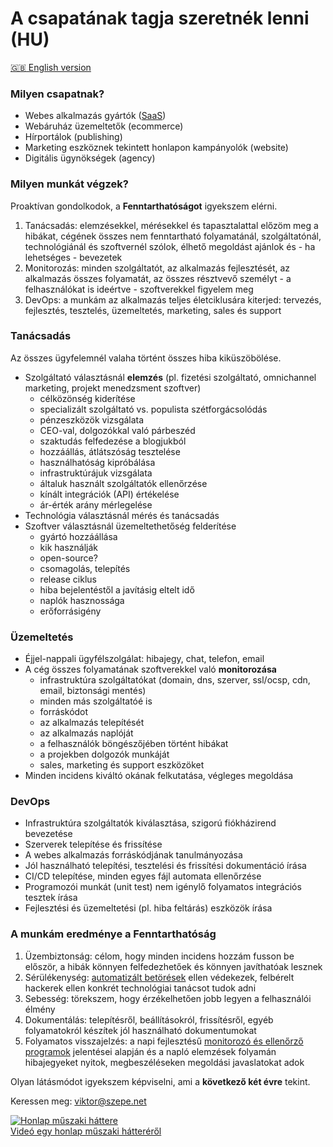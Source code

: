 # A csapatának tagja szeretnék lenni (HU)

[:uk: English version](/CV.md)

### Milyen csapatnak?

- Webes alkalmazás gyártók ([SaaS](https://hu.wikipedia.org/wiki/Saas))
- Webáruház üzemeltetők (ecommerce)
- Hírportálok (publishing)
- Marketing eszköznek tekintett honlapon kampányolók (website)
- Digitális ügynökségek (agency)

### Milyen munkát végzek?

Proaktívan gondolkodok, a **Fenntarthatóságot** igyekszem elérni.

1. Tanácsadás: elemzésekkel, mérésekkel és tapasztalattal előzöm meg a hibákat,
   cégének összes nem fenntartható folyamatánál, szolgáltatónál, technológiánál és szoftvernél szólok,
   élhető megoldást ajánlok és - ha lehetséges - bevezetek
1. Monitorozás: minden szolgáltatót, az alkalmazás fejlesztését, az alkalmazás összes folyamatát,
   az összes résztvevő személyt - a felhasználókat is ideértve - szoftverekkel figyelem meg
1. DevOps: a munkám az alkalmazás teljes életciklusára kiterjed:
   tervezés, fejlesztés, tesztelés, üzemeltetés, marketing, sales és support

### Tanácsadás

Az összes ügyfelemnél valaha történt összes hiba kiküszöbölése.

- Szolgáltató választásnál **elemzés**
  (pl. fizetési szolgáltató, omnichannel marketing, projekt menedzsment szoftver)
  - célközönség kiderítése
  - specializált szolgáltató vs. populista szétforgácsolódás
  - pénzeszközök vizsgálata
  - CEO-val, dolgozókkal való párbeszéd
  - szaktudás felfedezése a blogjukból
  - hozzáállás, átlátszóság tesztelése
  - használhatóság kipróbálása
  - infrastruktúrájuk vizsgálata
  - általuk használt szolgáltatók ellenőrzése
  - kínált integrációk (API) értékelése
  - ár-érték arány mérlegelése
- Technológia választásnál mérés és tanácsadás
- Szoftver választásnál üzemeltethetőség felderítése
  - gyártó hozzáállása
  - kik használják
  - open-source?
  - csomagolás, telepítés
  - release ciklus
  - hiba bejelentéstől a javításig eltelt idő
  - naplók hasznossága
  - erőforrásigény

### Üzemeltetés

- Éjjel-nappali ügyfélszolgálat: hibajegy, chat, telefon, email
- A cég összes folyamatának szoftverekkel való **monitorozása**
  - infrastruktúra szolgáltatókat (domain, dns, szerver, ssl/ocsp, cdn, email, biztonsági mentés)
  - minden más szolgáltatóé is
  - forráskódot
  - az alkalmazás telepítését
  - az alkalmazás naplóját
  - a felhasználók böngészőjében történt hibákat
  - a projekben dolgozók munkáját
  - sales, marketing és support eszközöket
- Minden incidens kiváltó okának felkutatása, végleges megoldása

### DevOps

- Infrastruktúra szolgáltatók kiválasztása, szigorú fiókházirend bevezetése
- Szerverek telepítése és frissítése
- A webes alkalmazás forráskódjának tanulmányozása
- Jól használható telepítési, tesztelési és frissítési dokumentáció írása
- CI/CD telepítése, minden egyes fájl automata ellenőrzése
- Programozói munkát (unit test) nem igénylő
  folyamatos integrációs tesztek írása
- Fejlesztési és üzemeltetési (pl. hiba feltárás) eszközök írása

### A munkám eredménye a Fenntarthatóság

1. Üzembiztonság: célom, hogy minden incidens hozzám fusson be először,
   a hibák könnyen felfedezhetőek és könnyen javíthatóak lesznek
1. Sérülékenység: [automatizált betörések](https://www.owasp.org/images/3/33/Automated-threat-handbook.pdf)
   ellen védekezek, felbérelt hackerek ellen konkrét technológiai tanácsot tudok adni
1. Sebesség: törekszem, hogy érzékelhetően jobb legyen a felhasználói élmény
1. Dokumentálás: telepítésről, beállításokról, frissítésről, egyéb folyamatokról
   készítek jól használható dokumentumokat
1. Folyamatos visszajelzés:
   a napi fejlesztésű [monitorozó és ellenőrző programok](https://github.com/szepeviktor)
   jelentései alapján és a napló elemzések folyamán
   hibajegyeket nyitok, megbeszéléseken megoldási javaslatokat adok

Olyan látásmódot igyekszem képviselni, ami a **következő két évre** tekint.

Keressen meg: viktor@szepe.net

[![Honlap műszaki háttere](/Application-infrastructure.png)  
Videó egy honlap műszaki hátteréről](https://www.youtube.com/watch?v=dGi6O9naiN8)
